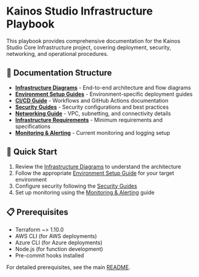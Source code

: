 # Kainos Studio Infrastructure Playbook

This playbook provides comprehensive documentation for the Kainos Studio Core Infrastructure project, covering deployment, security, networking, and operational procedures.

## 📁 Documentation Structure

- **[Infrastructure Diagrams](./diagrams/)** - End-to-end architecture and flow diagrams
- **[Environment Setup Guides](./setup/)** - Environment-specific deployment guides
- **[CI/CD Guide](./CICD_GUIDE.md)** - Workflows and GitHub Actions documentation
- **[Security Guides](./security/)** - Security configurations and best practices
- **[Networking Guide](./NETWORKING_GUIDE.md)** - VPC, subnetting, and connectivity details
- **[Infrastructure Requirements](./INFRASTRUCTURE_REQUIREMENTS.md)** - Minimum requirements and specifications
- **[Monitoring & Alerting](./MONITORING_ALERTING.md)** - Current monitoring and logging setup

## 🎯 Quick Start

1. Review the [Infrastructure Diagrams](./diagrams/) to understand the architecture
2. Follow the appropriate [Environment Setup Guide](./setup/) for your target environment
3. Configure security following the [Security Guides](./security/)
4. Set up monitoring using the [Monitoring & Alerting](./MONITORING_ALERTING.md) guide

## 📋 Prerequisites

- Terraform ~> 1.10.0
- AWS CLI (for AWS deployments)
- Azure CLI (for Azure deployments)
- Node.js (for function development)
- Pre-commit hooks installed

For detailed prerequisites, see the main [README](../README.md).
